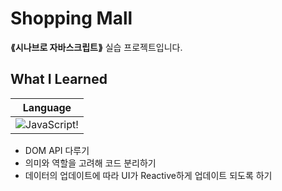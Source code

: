 # Shopping Mall
__⟪시나브로 자바스크립트⟫__ 실습 프로젝트입니다.

## What I Learned
|Language|
|:---:|
|![JavaScript](https://img.shields.io/badge/JavaScript-323330?style=for-the-badge&logo=javascript&logoColor=F7DF1E)!|
- DOM API 다루기
- 의미와 역할을 고려해 코드 분리하기
- 데이터의 업데이트에 따라 UI가 Reactive하게 업데이트 되도록 하기